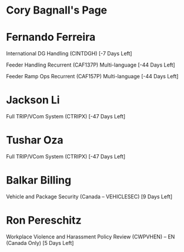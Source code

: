 # Cory Bagnall's Page




# Fernando Ferreira


International DG Handling (CINTDGH) [-7 Days Left]

Feeder Handling Recurrent (CAF137P) Multi-language [-44 Days Left]

Feeder Ramp Ops Recurrent (CAF157P) Multi-language [-44 Days Left]



# Jackson Li


Full TRIP/VCom System (CTRIPX) [-47 Days Left]



# Tushar Oza


Full TRIP/VCom System (CTRIPX) [-47 Days Left]



# Balkar Billing


Vehicle and Package Security (Canada – VEHICLESEC) [9 Days Left]



# Ron Pereschitz


Workplace Violence and Harassment Policy Review (CWPVHEN) – EN (Canada Only) [5 Days Left]



